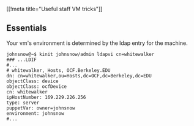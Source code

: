 [[!meta title="Useful staff VM tricks"]]

## Essentials

Your vm's environment is determined by the ldap entry for the machine.
```
johnsnow@~$ kinit johnsnow/admin ldapvi cn=whitewalker
### ...LDIF
#...
# whitewalker, Hosts, OCF.Berkeley.EDU
dn: cn=whitewalker,ou=Hosts,dc=OCF,dc=Berkeley,dc=EDU
objectClass: device
objectClass: ocfDevice
cn: whitewalker
ipHostNumber: 169.229.226.256
type: server
puppetVar: owner=johnsnow
environment: johnsnow
#...
```
